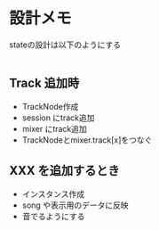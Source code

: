 # 設計メモ

stateの設計は以下のようにする

```javascript
```


## Track 追加時

- TrackNode作成
- session にtrack追加
- mixer にtrack追加
- TrackNodeとmixer.track[x]をつなぐ


## XXX を追加するとき
- インスタンス作成
- song や表示用のデータに反映
- 音でるようにする
